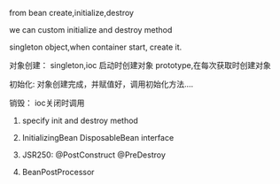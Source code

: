 from bean create,initialize,destroy


we can custom initialize and destroy method

singleton object,when container start, create it.

对象创建：
  singleton,ioc 启动时创建对象
  prototype,在每次获取时创建对象
  
   
初始化:
    对象创建完成，并赋值好，调用初始化方法....  
  
销毁：
  ioc关闭时调用  





1. specify init and destroy method
      
2. InitializingBean DisposableBean interface
 

3. JSR250: @PostConstruct @PreDestroy

4. BeanPostProcessor

       
       
       